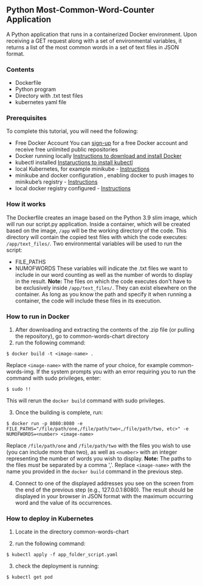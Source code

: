 ## Python Most-Common-Word-Counter Application

A Python application that runs in a containerized Docker environment. Upon receiving a GET request along with a set of environmental variables, it returns a list of the most common words in a set of text files in JSON format.

### Contents
- Dockerfile
- Python program
- Directory with .txt test files
- kubernetes yaml file

### Prerequisites
To complete this tutorial, you will need the following:

- Free Docker Account
        You can [sign-up](https://hub.docker.com/) for a free Docker account and receive free unlimited public repositories 
- Docker running locally
      [Instructions to download and install Docker](https://docs.docker.com/desktop/)
- kubectl installed 
      [Instaructions to install kubectl](https://kubernetes.io/docs/tasks/tools/)
- local Kubernetes, for example minikube - [Instructions](https://minikube.sigs.k8s.io/docs/start/)
- minikube and docker configuration , enabling docker to push images to minikube’s registry - [Instructions](https://minikube.sigs.k8s.io/docs/handbook/registry/)
- local docker registry configured - [Instructions](https://www.docker.com/blog/how-to-use-your-own-registry-2/)

### How it works
The Dockerfile creates an image based on the Python 3.9 slim image, which will run our script.py application. Inside a container, which will be created based on the image, `/app` will be the working directory of the code. This directory will contain the copied test files with which the code executes: `/app/text_files/`. Two environmental variables will be used to run the script:
- FILE_PATHS
- NUMOFWORDS
These variables will indicate the .txt files we want to include in our word counting as well as the number of words to display in the result. **Note:** The files on which the code executes don't have to be exclusively inside `/app/text_files/`. They can exist elsewhere on the container. As long as you know the path and specify it when running a container, the code will include these files in its execution.

### How to run in Docker
1. After downloading and extracting the contents of the .zip file (or pulling the repository), go to common-words-chart directory
2. run the following command:
```
$ docker build -t <image-name> .
```
Replace `<image-name>` with the name of your choice, for example common-words-img. If the system prompts you with an error requiring you to run the command with sudo privileges, enter:
```
$ sudo !!
```
This will rerun the `docker build` command with sudo privileges.

3. Once the building is complete, run:
```
$ docker run -p 8080:8080 -e FILE_PATHS="/file/path/one,/file/path/two<,/file/path/two, etc>" -e NUMOFWORDS=<number> <image-name>
```
Replace `/file/path/one` and `/file/path/two` with the files you wish to use (you can include more than two), as well as `<number>` with an integer representing the number of words you wish to display. 
**Note:** The paths to the files *must* be separated by a comma ','. Replace `<image-name>` with the name you provided in the `docker build` command in the previous step.

4. Connect to one of the displayed addresses you see on the screen from the end of the previous step (e.g., 127.0.0.1:8080). The result should be displayed in your browser in JSON format with the maximum occurring word and the value of its occurrences.

### How to deploy in Kubernetes
1. Locate in the directory common-words-chart

2. run the following command:
```
$ kubectl apply -f app_folder_script.yaml
```
3. check the deployment is running:
```
$ kubectl get pod
```
